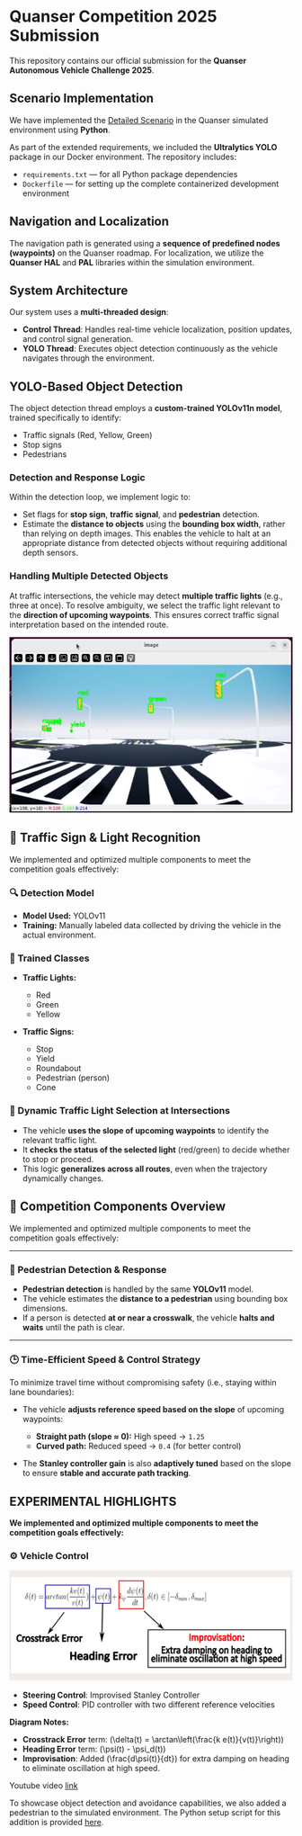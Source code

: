 <!-- This is our submission for quanser competition 2025

We have provided implementaion of the [deltaied scenario](https://github.com/quanser/ACC-Competition-2025/blob/main/Detailed_Scenario.md) in Quanser environment through python devlopment.As an addition requirement we have installed ultralytics package in our dokcer environment, we have provided requirement and docker file for same.

The path for navigation in the map is generated through a node sequence , we have utilized quanser hal and pal library for localization in the Quanser
 roadmap environment 

 WE have intialsed two threads to complete the task ,the control thread is used for updating cars postion and providing control inputs and a yolo thread is used for object detection as the vehicle navigates through the map.

 Yolo Based Object Detection:
 In this thread we have utilised a custom trained yolov11n model, trained on traffic signals, traffic signs and also a person for objectdetection and avoidance.

we have set flags for stop sign, traffic signals (red,green,yellow) and pedestrain detection in this loop.
We have utilised the width of bounding box to estimate the diatance of detected object from the vehicle instead of using depth image, to stop at appropriate distance from the detected object.

To deal with multiple object of same type for example when our vehicle stops at the traffic intersection it can detect three traffic lights.we will choose the traffic light based on the direction of the waypoints we have to follow, As shown in the image below.

![Qcar navigation map](media/sc2.png)


Control Loop:
we have utilised hal and pal libraries for localization(using QcarEKF and qcarGPS) , we have used staney controller based algorithm for to provide control input to track a reference speed(for speed controller) and stanley gain and heading error (for steering control),To track the way points better we dynamically change the reference tracking speed and the Stanley gain(steering control) according to orientaion of waypoints ahead with respect to the vehicle. -->
# Quanser Competition 2025 Submission

This repository contains our official submission for the **Quanser Autonomous Vehicle Challenge 2025**.

## Scenario Implementation

We have implemented the [Detailed Scenario](https://github.com/quanser/ACC-Competition-2025/blob/main/Detailed_Scenario.md) in the Quanser simulated environment using **Python**.

As part of the extended requirements, we included the **Ultralytics YOLO** package in our Docker environment. The repository includes:

- `requirements.txt` — for all Python package dependencies
- `Dockerfile` — for setting up the complete containerized development environment

## Navigation and Localization

The navigation path is generated using a **sequence of predefined nodes (waypoints)** on the Quanser roadmap. For localization, we utilize the **Quanser HAL** and **PAL** libraries within the simulation environment.

## System Architecture

Our system uses a **multi-threaded design**:

- **Control Thread**: Handles real-time vehicle localization, position updates, and control signal generation.
- **YOLO Thread**: Executes object detection continuously as the vehicle navigates through the environment.

## YOLO-Based Object Detection

The object detection thread employs a **custom-trained YOLOv11n model**, trained specifically to identify:

- Traffic signals (Red, Yellow, Green)
- Stop signs
- Pedestrians

### Detection and Response Logic

Within the detection loop, we implement logic to:

- Set flags for **stop sign**, **traffic signal**, and **pedestrian** detection.
- Estimate the **distance to objects** using the **bounding box width**, rather than relying on depth images. This enables the vehicle to halt at an appropriate distance from detected objects without requiring additional depth sensors.

### Handling Multiple Detected Objects

At traffic intersections, the vehicle may detect **multiple traffic lights** (e.g., three at once). To resolve ambiguity, we select the traffic light relevant to the **direction of upcoming waypoints**. This ensures correct traffic signal interpretation based on the intended route.

![QCar Navigation Map](media/sc2.png)

## 🚦 Traffic Sign & Light Recognition

We implemented and optimized multiple components to meet the competition goals effectively:

### 🔍 Detection Model

- **Model Used:** YOLOv11  
- **Training:** Manually labeled data collected by driving the vehicle in the actual environment.

### 🧠 Trained Classes

- **Traffic Lights:**  
  - Red  
  - Green  
  - Yellow

- **Traffic Signs:**  
  - Stop  
  - Yield  
  - Roundabout  
  - Pedestrian (person)  
  - Cone

### 🔄 Dynamic Traffic Light Selection at Intersections

- The vehicle **uses the slope of upcoming waypoints** to identify the relevant traffic light.
- It **checks the status of the selected light** (red/green) to decide whether to stop or proceed.
- This logic **generalizes across all routes**, even when the trajectory dynamically changes.

## 🚗 Competition Components Overview

We implemented and optimized multiple components to meet the competition goals effectively:

---

### 🧍 Pedestrian Detection & Response

- **Pedestrian detection** is handled by the same **YOLOv11** model.
- The vehicle estimates the **distance to a pedestrian** using bounding box dimensions.
- If a person is detected **at or near a crosswalk**, the vehicle **halts and waits** until the path is clear.

---

### 🕒 Time-Efficient Speed & Control Strategy

To minimize travel time without compromising safety (i.e., staying within lane boundaries):

- The vehicle **adjusts reference speed based on the slope** of upcoming waypoints:
  - **Straight path (slope ≈ 0):** High speed → `1.25`
  - **Curved path:** Reduced speed → `0.4` (for better control)

- The **Stanley controller gain** is also **adaptively tuned** based on the slope to ensure **stable and accurate path tracking**.

## EXPERIMENTAL HIGHLIGHTS

**We implemented and optimized multiple components to meet the competition goals effectively:**

### ⚙️ Vehicle Control

![Stanley Controller Diagram](media/sc3.png)

- **Steering Control**: Improvised Stanley Controller  
- **Speed Control**: PID controller with two different reference velocities

**Diagram Notes:**
- **Crosstrack Error** term: \(\delta(t) = \arctan\left(\frac{k e(t)}{v(t)}\right)\)
- **Heading Error** term: \(\psi(t) - \psi_d(t)\)
- **Improvisation**: Added \(\frac{d\psi(t)}{dt}\) for extra damping on heading to eliminate oscillation at high speed.


Youtube video [link]([https//tinyurl.com/DEFTQuanser2025])

To showcase object detection and avoidance capabilities, we also added a pedestrian to the simulated environment. The Python setup script for this addition is provided [here](python_dev/pedestrian_move_cone_updated.py).

